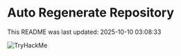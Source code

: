 # Auto Regenerate Repository

This README was last updated: 2025-10-10 03:08:33

 ![TryHackMe](https://tryhackme.com/badge/533634)
